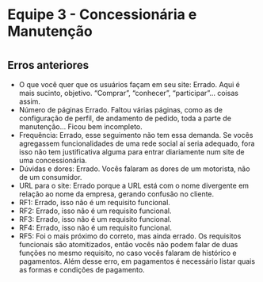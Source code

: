 <h1>Equipe 3 - Concessionária e Manutenção<h1></h1>
<h2>Erros anteriores</h2>
<ul>
  <li>O que você quer que os usuários façam em seu site: Errado. Aqui é mais sucinto, objetivo. “Comprar”, “conhecer”, “participar”… coisas assim.</li>
  <li>Número de páginas Errado. Faltou várias páginas, como as de configuração de perfil, de andamento de pedido, toda a parte de manutenção… Ficou bem incompleto.</li>
  <li>Frequência: Errado, esse seguimento não tem essa demanda. Se vocês agregassem funcionalidades de uma rede social aí seria adequado, fora isso não tem justificativa alguma para entrar diariamente num site de uma concessionária.</li>
  <li>Dúvidas e dores: Errado. Vocês falaram as dores de um motorista, não de um consumidor.</li>
  <li>URL para o site: Errado porque a URL está com o nome divergente em relação ao nome da empresa, gerando confusão no cliente.</li>
  <li>RF1: Errado, isso não é um requisito funcional.</li>
  <li>RF2: Errado, isso não é um requisito funcional.</li>
  <li>RF3: Errado, isso não é um requisito funcional.</li>
  <li>RF4: Errado, isso não é um requisito funcional.</li>
  <li>RF5: Foi o mais próximo do correto, mas ainda errado. Os requisitos funcionais são atomitizados, então vocês não podem falar de duas funções no mesmo requisito, no caso vocês falaram de histórico e pagamentos. Além desse erro, em pagamentos é necessário listar quais as formas e condições de pagamento.</li>
</ul>
